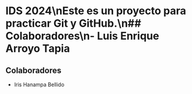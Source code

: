 # IDS 2024\nEste es un proyecto para practicar Git y GitHub.\n## Colaboradores\n- Luis Enrique Arroyo Tapia

## Colaboradores
- Iris Hanampa Bellido